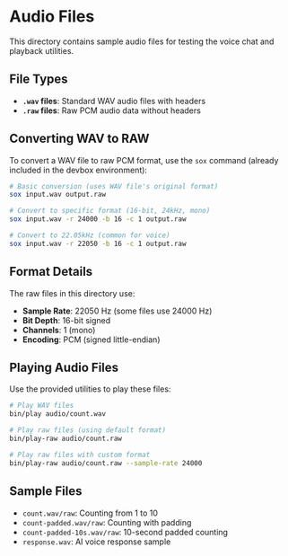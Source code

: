 # Audio Files

This directory contains sample audio files for testing the voice chat and playback utilities.

## File Types

- **`.wav` files**: Standard WAV audio files with headers
- **`.raw` files**: Raw PCM audio data without headers

## Converting WAV to RAW

To convert a WAV file to raw PCM format, use the `sox` command (already included in the devbox environment):

```bash
# Basic conversion (uses WAV file's original format)
sox input.wav output.raw

# Convert to specific format (16-bit, 24kHz, mono)
sox input.wav -r 24000 -b 16 -c 1 output.raw

# Convert to 22.05kHz (common for voice)
sox input.wav -r 22050 -b 16 -c 1 output.raw
```

## Format Details

The raw files in this directory use:
- **Sample Rate**: 22050 Hz (some files use 24000 Hz)
- **Bit Depth**: 16-bit signed
- **Channels**: 1 (mono)
- **Encoding**: PCM (signed little-endian)

## Playing Audio Files

Use the provided utilities to play these files:

```bash
# Play WAV files
bin/play audio/count.wav

# Play raw files (using default format)
bin/play-raw audio/count.raw

# Play raw files with custom format
bin/play-raw audio/count.raw --sample-rate 24000
```

## Sample Files

- `count.wav/raw`: Counting from 1 to 10
- `count-padded.wav/raw`: Counting with padding
- `count-padded-10s.wav/raw`: 10-second padded counting
- `response.wav`: AI voice response sample